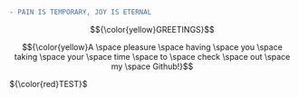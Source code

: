 ```diff
- PAIN IS TEMPORARY, JOY IS ETERNAL
```
$${\color{yellow}GREETINGS}$$ 

$${\color{yellow}A \space pleasure \space having \space you \space taking \space your \space time \space to \space check \space out \space my \space Github!}$$

${\color{red}TEST}$
